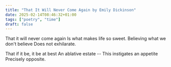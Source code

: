 ```yaml
---
title: "That It Will Never Come Again by Emily Dickinson"
date: 2025-02-14T08:46:32+01:00
tags: ["poetry", "time"]
draft: false
---
```


That it will never come again
Is what makes life so sweet.
Believing what we don't believe
Does not exhilarate.

That if it be, it be at best
An ablative estate --
This instigates an appetite
Precisely opposite.